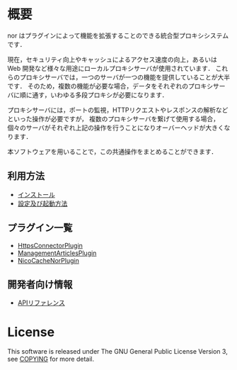 # 概要

nor はプラグインによって機能を拡張することのできる統合型プロキシシステムです．

現在，セキュリティ向上やキャッシュによるアクセス速度の向上，あるいは Web 開発など様々な用途にローカルプロキシサーバが使用されています． これらのプロキシサーバでは，一つのサーバが一つの機能を提供していることが大半です． そのため，複数の機能が必要な場合，データをそれぞれのプロキシサーバに順に通す，いわゆる多段プロキシが必要になります．

プロキシサーバには，ポートの監視，HTTPリクエストやレスポンスの解析などといった操作が必要ですが， 複数のプロキシサーバを繋げて使用する場合，個々のサーバがそれぞれ上記の操作を行うことになりオーバーヘッドが大きくなります．

本ソフトウェアを用いることで，この共通操作をまとめることができます．

## 利用方法

- [インストール](http://sourceforge.jp/projects/nor/howto/install)
- [設定及び起動方法](http://sourceforge.jp/projects/nor/howto/usage)

## プラグイン一覧

- [HttpsConnectorPlugin](https://osdn.jp/projects/nor/wiki/HttpsConnectorPlugin)
- [ManagementArticlesPlugin](https://osdn.jp/projects/nor/wiki/ManagementArticlesPlugin)
- [NicoCacheNorPlugin](https://osdn.jp/projects/nor/wiki/NicoCacheNorPlugin)

## 開発者向け情報

- [APIリファレンス](http://nor.sourceforge.jp/api/)


# License
This software is released under The GNU General Public License Version 3, see [COPYING](COPYING) for more detail.
